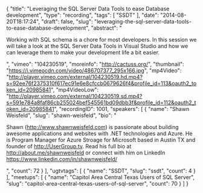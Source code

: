 {
  "title": "Leveraging the SQL Server Data Tools to ease Database development",
  "type": "recording",
  "tags": [
    "SSDT"
  ],
  "date": "2014-08-20T18:17:24",
  "draft": false,
  "slug": "leveraging-the-sql-server-data-tools-to-ease-database-development",
  "abstract": "<p>Working with SQL schema is a chore for most developers. In this session we will take a look at the SQL Server Data Tools in Visual Studio and how we can leverage them to make your development life a bit easier.</p>",
  "vimeo": "104230519",
  "moreinfo": "http://cactuss.org/",
  "thumbnail": "https://i.vimeocdn.com/video/486707377_295x166.jpg",
  "mp4Video": "http://player.vimeo.com/external/104230519.hd.mp4?s=92ee76f2375310f617ec91e6e8cfccb0679626f4&profile_id=113&oauth2_token_id=20985841",
  "mp4VideoLow": "http://player.vimeo.com/external/104230519.sd.mp4?s=591e784a8faf86cb255024bef545561bd09dbb3f&profile_id=112&oauth2_token_id=20985841",
  "recordingID": 1001,
  "speakers": [
    {
      "name": "Shawn Weisfeld",
      "slug": "shawn-weisfeld",
      "bio": "<p>Shawn (http://www.shawnweisfeld.com) is passionate about building awesome applications and websites with .NET technologies and Azure. He is Program Manager for Azure Stroage for Microsoft based in Austin TX and founder of http://UserGroup.tv. Read his full bio at http://about.me/shawnweisfeld or connect with him on LinkedIn https://www.linkedin.com/in/shawnweisfeld/</p>",
      "count": 72
    }
  ],
  "ugtvtags": [
    {
      "name": "SSDT",
      "slug": "ssdt",
      "count": 4
    }
  ],
  "meetups": [
    {
      "name": "Capitol Area Central Texas Users of SQL Server",
      "slug": "capitol-area-central-texas-users-of-sql-server",
      "count": 70
    }
  ]
}